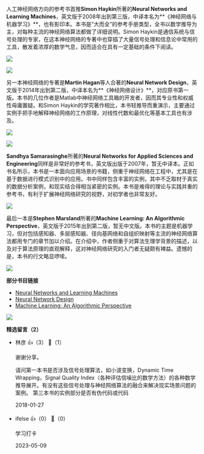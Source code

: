 人工神经网络方向的参考书首推**Simon Haykin**所著的**Neural Networks and Learning Machines**，英文版于2008年出到第三版，中译本名为**《神经网络与机器学习》**，也有影印本。本书是“大而全”的参考手册类型，全书以数学推导为主，对每种主流的神经网络算法都做了详细说明。Simon Haykin是通信系统与信号处理的专家，在这本神经网络的专著中也穿插了大量信号处理和信息论中常用的工具，散发着浓厚的数学气息，因而适合在具有一定基础的条件下阅读。

![](https://static001.geekbang.org/resource/image/8e/8a/8e0cf48760b8944395babcd09cdc4c8a.jpg?wh=210%2A280)

![](https://static001.geekbang.org/resource/image/46/15/46b787c830381c687d1f2a45149a5615.jpg?wh=210%2A280)

另一本神经网络的专著是**Martin Hagan**等人合著的**Neural Network Design**，英文版于2014年出到第二版，中译本名为**《神经网络设计》**，对应原书第一版。本书的几位作者是Matlab中神经网络工具箱的开发者，因而其专业性和权威性毋庸置疑。和Simon Haykin的学究著作相比，本书轻推导而重演示，主要通过实例手把手地解释神经网络的工作原理，对线性代数和最优化等基本工具也有涉及。

![](https://static001.geekbang.org/resource/image/6f/f6/6f17d24d62dcb25f0f95df10f3166bf6.jpg?wh=210%2A280)

![](https://static001.geekbang.org/resource/image/3f/28/3f5680bdfe7050e45ac28c645a6c2b28.jpg?wh=210%2A280)

**Sandhya Samarasinghe**所著的**Neural Networks for Applied Sciences and Engineering**同样是非常好的参考书，英文版出版于2007年，暂无中译本。正如书名所示，本书是一本面向应用场景的书籍，侧重于神经网络在工程中，尤其是在基于数据进行模式识别中的应用。书中同样包含丰富的实例，其中不乏取材于真实的数据分析案例，和现实结合得相当紧密的实例。本书是难得的理论与实践并重的参考书，有利于扩展神经网络研究的视野，对初学者也非常友好。

![](https://static001.geekbang.org/resource/image/23/80/2350dda254d12072413381b7173f5580.jpg?wh=210%2A280)

最后一本是**Stephen Marsland**所著的**Machine Learning: An Algorithmic Perspective**，英文版于2015年出到第二版，暂无中文版。本书的主题是机器学习，但对包括感知器、多层感知器、径向基网络和自组织映射等主流的神经网络算法都用专门的章节加以介绍。在介绍中，作者侧重于对算法生理学背景的描述，以及对于算法原理的直观解释，这对神经网络研究的入门者无疑颇有裨益。遗憾的是，本书的行文略显啰嗦。

![](https://static001.geekbang.org/resource/image/80/15/8054e4a9b17436f796e68f06c66e6715.jpg?wh=210%2A280)

**部分书目链接**

- [Neural Networks and Learning Machines](https://cours.etsmtl.ca/sys843/REFS/Books/ebook_Haykin09.pdf)
- [Neural Network Design](http://hagan.okstate.edu/NNDesign.pdf)
- [Machine Learning: An Algorithmic Perspective](https://doc.lagout.org/science/Artificial%20Intelligence/Machine%20learning/Machine%20Learning_%20An%20Algorithmic%20Perspective%20%282nd%20ed.%29%20%5BMarsland%202014-10-08%5D.pdf)

![](https://static001.geekbang.org/resource/image/ac/1a/ac486b5ea731cdb8be87823e15c5931a.jpg?wh=1142%2A1603)
<div><strong>精选留言（2）</strong></div><ul>
<li><span>林彦</span> 👍（3） 💬（1）<p>谢谢分享。

请问第一本书是否涉及信号处理算法，如小波变换，Dynamic Time Wrapping，Signal Quality Index（各种评估信噪比的数学方法）的各种数学推导展开。有没有这些信号处理与神经网络算法的融合来解决现实场景问题的案例。
第三本书的实例部分是否有伪代码或代码</p>2018-01-27</li><br/><li><span>ifelse</span> 👍（0） 💬（0）<p>学习打卡</p>2023-05-09</li><br/>
</ul>